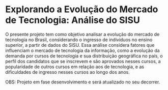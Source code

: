 # Explorando a Evolução do Mercado de Tecnologia: Análise do SISU

O presente projeto tem como objetivo analisar a evolução do mercado de tecnologia no Brasil, considerando o ingresso de indivíduos no ensino superior, a partir de dados do SISU. Essa análise considera fatores que influenciam o mercado de tecnologia da informação, como a evolução da demanda por cursos de tecnologia e sua distribuição geográfica no país, o perfil dos candidatos que se inscrevem e são aprovados nesses cursos, a popularidade de outros cursos em relação aos de tecnologia, e as dificuldades de ingresso nesses cursos ao longo dos anos.

OBS:  Projeto em fase desenvolvimento e será atualizado no seu decorrer.
